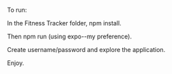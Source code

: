 To run:

In the Fitness Tracker folder, npm install.

Then npm run (using expo--my preference).

Create username/password and explore the application.

Enjoy. 